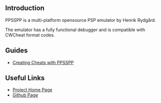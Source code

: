 ## Introduction

PPSSPP is a multi-platform opensource PSP emulator by Henrik Rydgård.

The emulator has a fully functional debugger and is compatible with CWCheat format codes.

## Guides

 * [Creating Cheats with PPSSPP](creating-cheats-with-ppsspp/creating-cheats-with-ppsspp.md)

## Useful Links

 * [Project Home Page](https://www.ppsspp.org/)
 * [Github Page](https://www.github.com/hrydgard/ppsspp)
